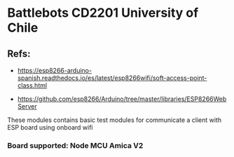 # Battlebots CD2201 University of Chile

## Refs:
- <https://esp8266-arduino-spanish.readthedocs.io/es/latest/esp8266wifi/soft-access-point-class.html>

- <https://github.com/esp8266/Arduino/tree/master/libraries/ESP8266WebServer>

These modules contains basic test modules for communicate a client with ESP board using onboard wifi

### Board supported: Node MCU Amica V2
